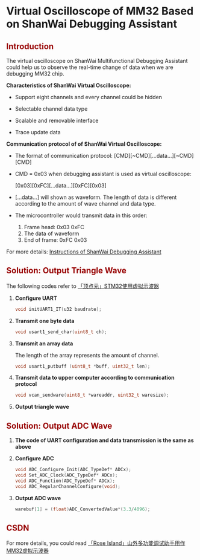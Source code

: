 # Virtual Oscilloscope of MM32 Based on ShanWai Debugging Assistant
## <font color=#990000>Introduction</font>

The virtual oscilloscope on ShanWai Multifunctional Debugging Assistant could help us to observe the real-time change of data when we are debugging MM32 chip.

**Characteristics of ShanWai Virtual Oscilloscope:**

- Support eight channels and every channel could be hidden
- Selectable channel data type
- Scalable and removable interface

- Trace update data

**Communication protocol of of ShanWai Virtual Oscilloscope:**

- The format of communication protocol: \[CMD\]\[\~CMD\]\[…data…\]\[\~CMD\]\[CMD\]

- CMD = 0x03 when debugging assistant is used as virtual oscilloscope:

  \[0x03\]\[0xFC\]\[…data…\]\[0xFC\]\[0x03\]

- \[…data…\] will shown as waveform. The length of data is different according to the amount of wave channel and data type.

- The microcontroller would transmit data in this order:

  1. Frame head: 0x03 0xFC
  2. The data of waveform
  3. End of frame: 0xFC 0x03

For more details: [Instructions of ShanWai Debugging Assistant][instructions]

## <font color=#990000>Solution: Output Triangle Wave</font>

The following codes refer to [「顶点元」STM32使用虚拟示波器][oscilloscope]

1. **Configure UART**

   ```C
   void initUART1_IT(u32 baudrate);
   ```

2. **Transmit one byte data**

   ```C
   void usart1_send_char(uint8_t ch);
   ```

3. **Transmit an array data**

   The length of the array represents the amount of channel.

   ```C
   void usart1_putbuff (uint8_t *buff, uint32_t len);
   ```

4. **Transmit data to upper computer according to communication protocol**

   ```C
   void vcan_sendware(uint8_t *wareaddr, uint32_t waresize);
   ```

5. **Output triangle wave**

## <font color=#990000>Solution: Output ADC Wave</font>

1. **The code of UART configuration and data transmission is the same as above**

2. **Configure ADC**

   ```c
   void ADC_Configure_Init(ADC_TypeDef* ADCx);
   void Set_ADC_Clock(ADC_TypeDef* ADCx);
   void ADC_Function(ADC_TypeDef* ADCx);
   void ADC_RegularChannelConfigure(void);
   ```

3. **Output ADC wave**

   ```C
   warebuf[1] = (float)ADC_ConvertedValue*(3.3/4096);
   ```


## <font color=#990000>CSDN</font>

For more details, you could read [「Rose Island」山外多功能调试助手用作MM32虚拟示波器][rose island]

[instructions]: https://wenku.baidu.com/view/a1300c6e59fb770bf78a6529647d27284b733799.html
[oscilloscope]: https://blog.csdn.net/xiaoyuanwuhui/article/details/86350171

[rose island]:https://blog.csdn.net/weixin_42150654/article/details/114698352

